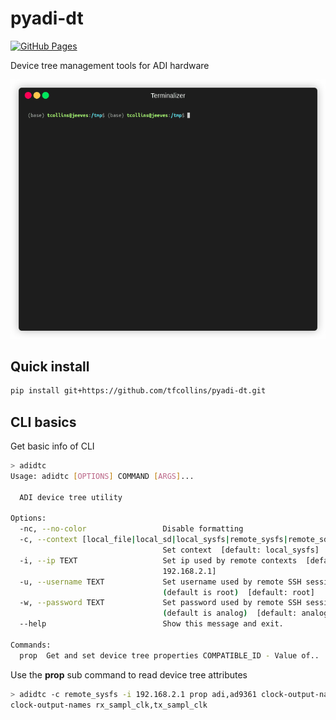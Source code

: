 # pyadi-dt

<a href="http://tfcollins.github.io/pyadi-jif/">
<img alt="GitHub Pages" src="https://img.shields.io/badge/docs-GitHub%20Pages-blue.svg">
</a>

Device tree management tools for ADI hardware

![props command](docs/media/props.gif)

## Quick install

```bash
pip install git+https://github.com/tfcollins/pyadi-dt.git
```

## CLI basics

Get basic info of CLI
```bash
> adidtc
Usage: adidtc [OPTIONS] COMMAND [ARGS]...

  ADI device tree utility

Options:
  -nc, --no-color                 Disable formatting
  -c, --context [local_file|local_sd|local_sysfs|remote_sysfs|remote_sd]
                                  Set context  [default: local_sysfs]
  -i, --ip TEXT                   Set ip used by remote contexts  [default:
                                  192.168.2.1]
  -u, --username TEXT             Set username used by remote SSH sessions
                                  (default is root)  [default: root]
  -w, --password TEXT             Set password used by remote SSH sessions
                                  (default is analog)  [default: analog]
  --help                          Show this message and exit.

Commands:
  prop  Get and set device tree properties COMPATIBLE_ID - Value of..
```

Use the **prop** sub command to read device tree attributes
```bash
> adidtc -c remote_sysfs -i 192.168.2.1 prop adi,ad9361 clock-output-names
clock-output-names rx_sampl_clk,tx_sampl_clk
```
